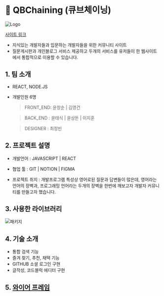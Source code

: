 # 🎉 QBChaining (큐브체이닝)
![Logo](https://user-images.githubusercontent.com/105795166/190722200-d44cc994-8c67-4d95-a818-db781f437862.png)


[사이트 링크](http://qb-chaning.s3-website.ap-northeast-2.amazonaws.com)

- 지식있는 개발자들과 입문하는 개발자들을 위한 커뮤니티 사이트
- 질문게시판과 개인블로그 서비스 제공하고 두개의 서비스를 유저들이 한 웹사이트에서 통합적으로 이용할 수 있습니다.

## 1. 팀 소개
- REACT, NODE.JS
- 개발인원 6명
  > FRONT_END:  윤창순 | 김영건

  > BACK_END :  윤태식 | 윤상돈 | 이지훈

  > DESIGNER :  최정빈
  
## 2. 프로젝트 설명
- 개발언어 : JAVASCRIPT | REACT
- 협업 툴 : GIT | NOTION | FIGMA 

- 프로젝트 취지 : 개발프로그램 특성상 영어로된 질문과 답변들이 많은데, 영어라는 언어의 장벽과, 프로그래밍 언어라는 두개의 장벽을 한번에 깨보고자 개발자 커뮤니티를 만들고자 했습니다.

## 3. 사용한 라이브러리
![패키지](https://user-images.githubusercontent.com/105795166/190729023-ea11002c-c657-48b0-a745-f2f41b26e26e.png)

## 4. 기술 소개
- 통합 검색 기능
- 즐겨 찾기, 추천, 채택 기능
- GITHUB 소셜 로그인 구현
- 글작성, 코드블럭 에디터 구현

## 5. [와이어 프레임](https://www.figma.com/file/G4YHvEgoH0xztDLEQyiJuk/%ED%95%AD%ED%95%B499_%EB%A0%88%EC%9D%B4%EC%95%84%EC%9B%83(3)?node-id=0%3A1)
